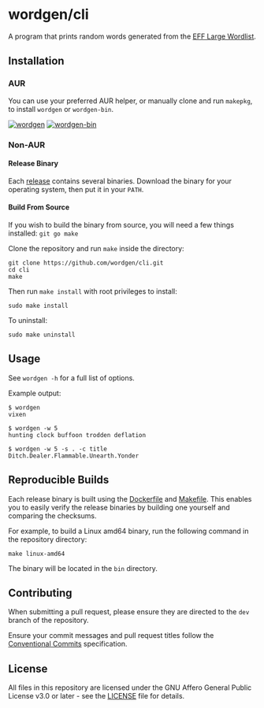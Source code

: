 # wordgen/cli

A program that prints random words generated from the [EFF Large Wordlist].

## Installation

### AUR

You can use your preferred AUR helper, or manually clone and run `makepkg`, to
install `wordgen` or `wordgen-bin`.

[![wordgen][badge-url]][aur-url]
[![wordgen-bin][badge-url-bin]][aur-url-bin]

### Non-AUR

#### Release Binary

Each [release] contains several binaries. Download the binary for your
operating system, then put it in your `PATH`.

#### Build From Source

If you wish to build the binary from source, you will need a few things
installed: `git go make`

Clone the repository and run `make` inside the directory:

```
git clone https://github.com/wordgen/cli.git
cd cli
make
```

Then run `make install` with root privileges to install:

```
sudo make install
```

To uninstall:

```
sudo make uninstall
```

## Usage

See `wordgen -h` for a full list of options.

Example output:

```
$ wordgen
vixen

$ wordgen -w 5
hunting clock buffoon trodden deflation

$ wordgen -w 5 -s . -c title
Ditch.Dealer.Flammable.Unearth.Yonder
```

## Reproducible Builds

Each release binary is built using the [Dockerfile] and [Makefile]. This
enables you to easily verify the release binaries by building one yourself and
comparing the checksums.

For example, to build a Linux amd64 binary, run the following command in the
repository directory:

```
make linux-amd64
```

The binary will be located in the `bin` directory.

## Contributing

When submitting a pull request, please ensure they are directed to the `dev`
branch of the repository.

Ensure your commit messages and pull request titles follow the
[Conventional Commits] specification.

## License

All files in this repository are licensed under the GNU Affero General Public
License v3.0 or later - see the [LICENSE] file for details.

<!-- links -->
[EFF Large Wordlist]: https://www.eff.org/files/2016/07/18/eff_large_wordlist.txt
[badge-url]: https://img.shields.io/aur/version/wordgen?label=wordgen&logo=arch-linux&style=plastic
[aur-url]: https://aur.archlinux.org/packages/wordgen
[badge-url-bin]: https://img.shields.io/aur/version/wordgen-bin?label=wordgen-bin&logo=arch-linux&style=plastic
[aur-url-bin]: https://aur.archlinux.org/packages/wordgen-bin
[release]: https://github.com/wordgen/cli/releases/latest
[Dockerfile]: Dockerfile
[Makefile]: Makefile
[Conventional Commits]: https://conventionalcommits.org
[LICENSE]: LICENSE
